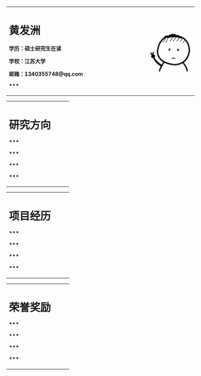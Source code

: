 <table border="0">
  <tr>
    <td width="75%">
      <h1>黄发洲</h1>
      <p><b>学历：硕士研究生在读</b></p>
      <p><b>学校：江苏大学</b></p>
      <p><b>邮箱：1340355748@qq.com</b></p>
      <p><b>***</b></p>
    </td>
    <td width="25%">
      <img src="/666.jpg" width="100%">      
    </td>
  </tr>
</table>

<table border="0">
  <tr>
    <td width="75%">
      <h1>研究方向</h1>
      <p><b>***</b></p>
      <p><b>***</b></p>
      <p><b>***</b></p>
      <p><b>***</b></p>
          </td>
  </tr>
</table>

<table border="0">
  <tr>
    <td width="75%">
      <h1>项目经历</h1>
      <p><b>***</b></p>
      <p><b>***</b></p>
      <p><b>***</b></p>
      <p><b>***</b></p>
          </td>
  </tr>
</table>

<table border="0">
  <tr>
    <td width="75%">
      <h1>荣誉奖励</h1>
      <p><b>***</b></p>
      <p><b>***</b></p>
      <p><b>***</b></p>
      <p><b>***</b></p>
          </td>
  </tr>
</table>



